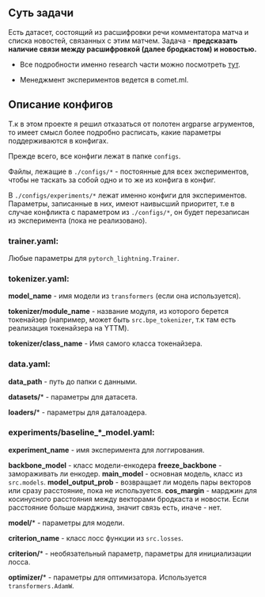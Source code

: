 ## Суть задачи

Есть датасет, состоящий из расшифровки речи комментатора матча и списка новостей, связанных с этим матчем. Задача - **предсказать наличие связи между расшифровкой (далее бродкастом) и новостью.** 

* Все подробности именно research части можно посмотреть [тут](https://www.notion.so/Research-plan-50a8dc2c4a9e4931af5bf206b33ff398).

* Менеджмент экспериментов ведется в comet.ml.

## Описание конфигов

Т.к в этом проекте я решил отказаться от полотен argparse агрументов, то имеет смысл более подробно расписать, какие параметры поддерживаются в конфигах.

Прежде всего, все конфиги лежат в папке `configs`.

Файлы, лежащие в `./configs/*` - постоянные для всех экспериментов, чтобы не таскать за собой одно и то же из конфига в конфиг.

В `./configs/experiments/*` лежат именно конфиги для экспериментов. Параметры, записанные в них, имеют наивысший приоритет, т.е в случае конфликта с параметром из `./configs/*`, он будет перезаписан из эксперимента (пока не реализовано).

### trainer.yaml:

Любые параметры для `pytorch_lightning.Trainer`.

### tokenizer.yaml:

**model_name** - имя модели из `transformers` (если она используется).

**tokenizer/module_name** - название модуля, из которого берется токенайзер (например, может быть `src.bpe_tokenizer`,  т.к там есть реализация токенайзера на YTTM).

**tokenizer/class_name** - Имя самого класса токенайзера.

### data.yaml:

**data_path** - путь до папки с данными.

**datasets/*** - параметры для датасета.

**loaders/*** - параметры для даталоадера.

### experiments/baseline_*_model.yaml:

**experiment_name** - имя эксперимента для логгирования.

**backbone_model** - класс модели-енкодера
**freeze_backbone** - замораживать ли енкодер.
**main_model** - основная модель, класс из `src.models`.
**model_output_prob** - возвращает ли модель пары векторов или сразу расстояние, пока не используется.
**cos_margin** - марджин для косинусного расстояния между векторами бродкаста и новости. Если расстояние больше марджина, значит связь есть, иначе - нет.

**model/*** - параметры для модели.

**criterion_name** - класс лосс функции из `src.losses`.

**criterion/*** - необязательный параметр, параметры для инициализации лосса.

**optimizer/*** - параметры для оптимизатора. Используется `transformers.AdamW`.
